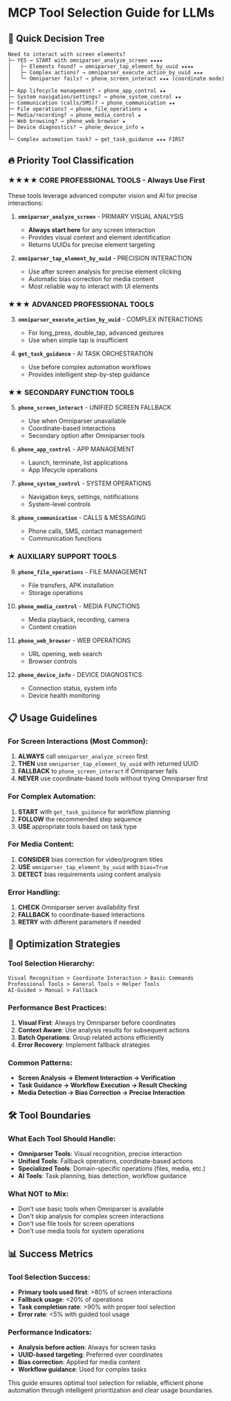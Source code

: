 # MCP Tool Selection Guide for LLMs

## 🎯 Quick Decision Tree

```
Need to interact with screen elements?
├─ YES → START with omniparser_analyze_screen ★★★★
│   ├─ Elements found? → omniparser_tap_element_by_uuid ★★★★
│   ├─ Complex actions? → omniparser_execute_action_by_uuid ★★★
│   └─ Omniparser fails? → phone_screen_interact ★★★ (coordinate mode)
│
├─ App lifecycle management? → phone_app_control ★★
├─ System navigation/settings? → phone_system_control ★★
├─ Communication (calls/SMS)? → phone_communication ★★
├─ File operations? → phone_file_operations ★
├─ Media/recording? → phone_media_control ★
├─ Web browsing? → phone_web_browser ★
├─ Device diagnostics? → phone_device_info ★
│
└─ Complex automation task? → get_task_guidance ★★★ FIRST
```

## 🔥 Priority Tool Classification

### ★★★★ CORE PROFESSIONAL TOOLS - Always Use First
These tools leverage advanced computer vision and AI for precise interactions:

1. **`omniparser_analyze_screen`** - PRIMARY VISUAL ANALYSIS
   - **Always start here** for any screen interaction
   - Provides visual context and element identification
   - Returns UUIDs for precise element targeting

2. **`omniparser_tap_element_by_uuid`** - PRECISION INTERACTION
   - Use after screen analysis for precise element clicking
   - Automatic bias correction for media content
   - Most reliable way to interact with UI elements

### ★★★ ADVANCED PROFESSIONAL TOOLS
3. **`omniparser_execute_action_by_uuid`** - COMPLEX INTERACTIONS
   - For long_press, double_tap, advanced gestures
   - Use when simple tap is insufficient

4. **`get_task_guidance`** - AI TASK ORCHESTRATION
   - Use before complex automation workflows
   - Provides intelligent step-by-step guidance

### ★★ SECONDARY FUNCTION TOOLS
5. **`phone_screen_interact`** - UNIFIED SCREEN FALLBACK
   - Use when Omniparser unavailable
   - Coordinate-based interactions
   - Secondary option after Omniparser tools

6. **`phone_app_control`** - APP MANAGEMENT
   - Launch, terminate, list applications
   - App lifecycle operations

7. **`phone_system_control`** - SYSTEM OPERATIONS
   - Navigation keys, settings, notifications
   - System-level controls

8. **`phone_communication`** - CALLS & MESSAGING
   - Phone calls, SMS, contact management
   - Communication functions

### ★ AUXILIARY SUPPORT TOOLS
9. **`phone_file_operations`** - FILE MANAGEMENT
   - File transfers, APK installation
   - Storage operations

10. **`phone_media_control`** - MEDIA FUNCTIONS
    - Media playback, recording, camera
    - Content creation

11. **`phone_web_browser`** - WEB OPERATIONS
    - URL opening, web search
    - Browser controls

12. **`phone_device_info`** - DEVICE DIAGNOSTICS
    - Connection status, system info
    - Device health monitoring

## 📋 Usage Guidelines

### For Screen Interactions (Most Common):
1. **ALWAYS** call `omniparser_analyze_screen` first
2. **THEN** use `omniparser_tap_element_by_uuid` with returned UUID
3. **FALLBACK** to `phone_screen_interact` if Omniparser fails
4. **NEVER** use coordinate-based tools without trying Omniparser first

### For Complex Automation:
1. **START** with `get_task_guidance` for workflow planning
2. **FOLLOW** the recommended step sequence
3. **USE** appropriate tools based on task type

### For Media Content:
1. **CONSIDER** bias correction for video/program titles
2. **USE** `omniparser_tap_element_by_uuid` with `bias=True`
3. **DETECT** bias requirements using content analysis

### Error Handling:
1. **CHECK** Omniparser server availability first
2. **FALLBACK** to coordinate-based interactions
3. **RETRY** with different parameters if needed

## 🚀 Optimization Strategies

### Tool Selection Hierarchy:
```
Visual Recognition > Coordinate Interaction > Basic Commands
Professional Tools > General Tools > Helper Tools
AI-Guided > Manual > Fallback
```

### Performance Best Practices:
1. **Visual First**: Always try Omniparser before coordinates
2. **Context Aware**: Use analysis results for subsequent actions
3. **Batch Operations**: Group related actions efficiently
4. **Error Recovery**: Implement fallback strategies

### Common Patterns:
- **Screen Analysis → Element Interaction → Verification**
- **Task Guidance → Workflow Execution → Result Checking**
- **Media Detection → Bias Correction → Precise Interaction**

## 🛠️ Tool Boundaries

### What Each Tool Should Handle:
- **Omniparser Tools**: Visual recognition, precise interaction
- **Unified Tools**: Fallback operations, coordinate-based actions
- **Specialized Tools**: Domain-specific operations (files, media, etc.)
- **AI Tools**: Task planning, bias detection, workflow guidance

### What NOT to Mix:
- Don't use basic tools when Omniparser is available
- Don't skip analysis for complex screen interactions
- Don't use file tools for screen operations
- Don't use media tools for system operations

## 📊 Success Metrics

### Tool Selection Success:
- **Primary tools used first**: >80% of screen interactions
- **Fallback usage**: <20% of operations
- **Task completion rate**: >90% with proper tool selection
- **Error rate**: <5% with guided tool usage

### Performance Indicators:
- **Analysis before action**: Always for screen tasks
- **UUID-based targeting**: Preferred over coordinates
- **Bias correction**: Applied for media content
- **Workflow guidance**: Used for complex tasks

This guide ensures optimal tool selection for reliable, efficient phone automation through intelligent prioritization and clear usage boundaries.